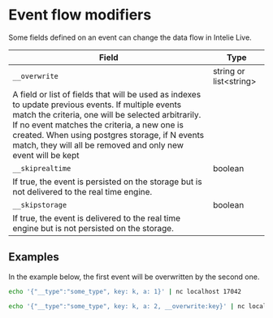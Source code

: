 # Event flow modifiers

Some fields defined on an event can change the data flow in Intelie Live.

| Field                                                                                                                                                                                                                                                                                                                        | Type                    |
| ---------------------------------------------------------------------------------------------------------------------------------------------------------------------------------------------------------------------------------------------------------------------------------------------------------------------------- | ----------------------- |
| `__overwrite`                                                                                                                                                                                                                                                                                                                | string or list\<string> |
| A field or list of fields that will be used as indexes to update previous events. If multiple events match the criteria, one will be selected arbitrarily. If no event matches the criteria, a new one is created. When using postgres storage, if N events match, they will all be removed and only new event will be kept  |                         |
| `__skiprealtime`                                                                                                                                                                                                                                                                                                             | boolean                 |
| If true, the event is persisted on the storage but is not delivered to the real time engine.                                                                                                                                                                                                                                 |                         |
| `__skipstorage`                                                                                                                                                                                                                                                                                                              | boolean                 |
| If true, the event is delivered to the real time engine but is not persisted on the storage.                                                                                                                                                                                                                                 |                         |

## Examples

In the example below, the first event will be overwritten by the second one.

```bash
echo '{"__type":"some_type", key: k, a: 1}' | nc localhost 17042
```

```bash
echo '{"__type":"some_type", key: k, a: 2, __overwrite:key}' | nc localhost 17042
```

